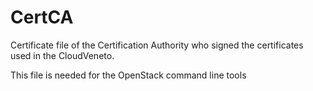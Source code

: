 # CertCA
Certificate file of the Certification Authority who signed the certificates
used in the CloudVeneto.

This file is needed for the OpenStack command line tools

